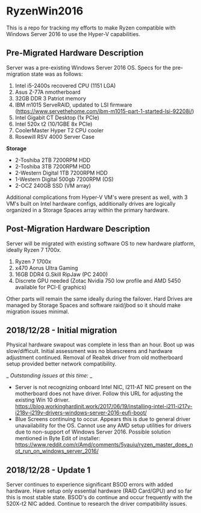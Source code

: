 # RyzenWin2016
This is a repo for tracking my efforts to make Ryzen compatible with Windows Server 2016 to use the Hyper-V capabilities.

## Pre-Migrated Hardware Description
Server was a pre-existing Windows Server 2016 OS.  Specs for the pre-migration state was as follows:
1. Intel i5-2400s recovered CPU (1151 LGA)
2. Asus Z-77A nmotherboard
3. 32GB DDR 3 Patriot memory
4. IBM m1015 ServeRAID, updated to LSI firmware (https://www.servethehome.com/ibm-m1015-part-1-started-lsi-92208i/)
5. Intel Gigabit CT Desktop (1x PCIe)
6. Intel 520x t2 (10/1GBE 8x PCIe)
7. CoolerMaster Hyper T2 CPU cooler
8. Rosewill RSV 4000 Server Case

**Storage**
- 2-Toshiba 2TB 7200RPM HDD
- 2-Toshiba 3TB 7200RPM HDD
- 2-Western Digital 1TB 7200RPM HDD
- 1-Western Digital 500gb 7200RPM (OS)
- 2-OCZ 240GB SSD (VM array)

Additional complications from Hyper-V VM's were present as well, with 3 VM's built on Intel hardware configs, additionally drives are  logically organized in a Storage Spaces array within the primary hardware.  

## Post-Migration Hardware Description
Server will be migrated with existing software OS to new hardware platform, ideally Ryzen 7 1700x.
1. Ryzen 7 1700x
2. x470 Aorus Ultra Gaming 
3. 16GB DDR4 G.Skill RipJaw (PC 2400)
4. Discrete GPU needed (Zotac Nvidia 750 low profile and AMD 5450 available for PCI-E graphics)

Other parts will remain the same ideally during the failover.  Hard Drives are managed by Storage Spaces and software raid/jbod so it should make migration issues minimal. 

## 2018/12/28 - Initial migration
Physical hardware swapout was complete in less than an hour. Boot up was slow/difficult.  Initial assessment was no bluescreens and hardware adjustment continued.   Removal of Realtek driver from old motherboard setup provided better network compatibility. 

_ _Outstanding issues at this time:_ _ 
- Server is not recognizing onboard Intel NIC, I211-AT NIC present on the motherboard does not have driver.  Follow this URL for adjusting the existing Win 10 driver.  
https://blog.workinghardinit.work/2017/06/19/installing-intel-i211-i217v-i218v-i219v-drivers-windows-server-2016-eufi-boot/
- Blue Screens continuing to occur.  Appears this is due to general driver unavailability for the OS.  Cannot use any AMD setup utilities for drivers due to non-support of Windows Server 2016. Possible solution mentioned in Byte Edit of installer:
https://www.reddit.com/r/Amd/comments/5yauiu/ryzen_master_does_not_run_on_windows_server_2016/

## 2018/12/28 - Update 1
Server continues to experience significant BSOD errors with added hardware.  Have setup only essential hardware (RAID Card/GPU) and so far this is most stable state. BSOD's do continue and occur frequently with the 520X-t2 NIC added.   Continue to research the driver compatibility issues. 
